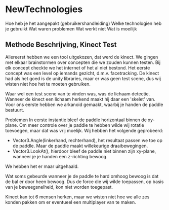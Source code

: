 # NewTechnologies

Hoe heb je het aangepakt (gebruikershandleiding)
Welke technologien heb je gebruikt
Wat waren problemen 
Wat werkt niet
Wat is moeilijk

<h2>Methode Beschrijving, Kinect Test</h2>
Allereerst hebben we een tool uitgekozen, dat werd de kinect. We gingen met elkaar brainstormen over concepten die we zouden kunnen testen. Bij elk concept checkte we het internet of het al niet bestond. Het eerste concept was een level op iemands gezicht, d.m.v. facetracking. De kinect had als het goed is de unity libraries, maar er was geen test scene, dus wij wisten niet hoe het te moeten gebruiken.

Waar wel een test scene van te vinden was, was de lichaam detectie. Wanneer de kinect een lichaam herkend maakt hij daar een 'skelet' van. Voor ons eerste hebben we arkanoid gemaakt, waarbij je handen de paddle bestuurt.

<h>Problemen</h>
In eerste instantie bleef de paddle horizontaal binnen de xy-plane. Om meer controle over je paddle te hebben wilde wij rotatie toevoegen, maar dat was vrij moelijk. 
Wij hebben het volgende geprobeerd:
- Vector3.Angle(linkerhand, rechterhand), het resultaat passen we toe op de paddle. Maar de paddle maakt willekeurige draaibewegingen. 
- Vector3.LookAt(), hierdoor bleef de paddle niet binnen zijn xy-plane, wanneer je je handen een z-richting bewoog.

We hebben het er maar uitgehaald. 

Wat soms gebeurde wanneer je de paddle te hard omhoog bewoog is dat de bal er door heen bewoog. Dus de force die wij wilde toepassen, op basis van je beweegsnelheid, kon niet worden toegepast.

Kinect kan tot 6 mensen herken, maar we wisten niet hoe we alle zes konden pakken om er eventueel een multiplayer van te maken.